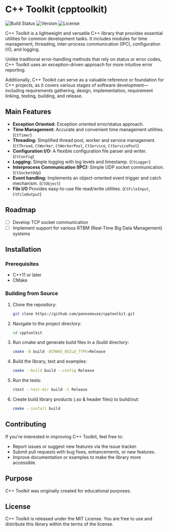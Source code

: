 # C++ Toolkit (cpptoolkit)

![Build Status](https://img.shields.io/badge/build-passing-brightgreen.svg)
![Version](https://img.shields.io/badge/version-0.1.0-blue.svg)
![License](https://img.shields.io/badge/license-MIT-green.svg)

C++ Toolkit is a lightweight and versatile C++ library that provides essential utilities for common development tasks. It includes modules for time management, threading, inter-process communication (IPC), configuration I/O, and logging.

Unlike traditional error-handling methods that rely on status or error codes, C++ Toolkit uses an exception-driven approach for more intuitive error reporting.

Additionally, C++ Toolkit can serve as a valuable reference or foundation for C++ projects, as it covers various stages of software development—including requirements gathering, design, implementation, requirement linking, testing, building, and release.

## Main Features

- **Exception Oriented:** Exception oriented error/status approach.
- **Time Management:** Accurate and convenient time management utilities. (`CtTimer`)
- **Threading:** Simplified thread pool, worker and service management. (`CtThread`, `CtWorker`, `CtWorkerPool`, `CtService`, `CtServicePool`)
- **Configuration I/O:** A flexible configuration file parser and writer. (`CtConfig`)
- **Logging:** Simple logging with log levels and timestamp. (`CtLogger`)
- **Interprocess Communication (IPC):** Simple UDP socket communication. (`CtSocketUdp`)
- **Event handling:** Implements an object-oriented event trigger and catch mechanism. (`CtObject`)
- **File I/O** Provides easy-to-use file read/write utilities. (`CtFileInput`, `CtFileOutput`)

## Roadmap
- [ ] Develop TCP socket communication
- [ ] Implement support for various RTBM (Real-Time Big Data Management) systems

## Installation

### Prerequisites

- C++11 or later
- CMake

### Building from Source

1. Clone the repository:

    ```bash
    git clone https://github.com/panosmouze/cpptoolkit.git
    ```

2. Navigate to the project directory:

    ```bash
    cd cpptoolkit
    ```

3. Run cmake and generate build files in a /build directory:

    ```bash
    cmake -B build -DCMAKE_BUILD_TYPE=Release
    ```

4. Build the library, test and examples:

    ```bash
    cmake --build build --config Release
    ```

5. Run the tests:

    ```bash
    ctest --test-dir build -C Release
    ```

6. Create build library products (.so & header files) to build/out:

    ```bash
    cmake --install build
    ```
## Contributing

If you're interested in improving C++ Toolkit, feel free to:
- Report issues or suggest new features via the issue tracker.
- Submit pull requests with bug fixes, enhancements, or new features.
- Improve documentation or examples to make the library more accessible.

## Purpose

C++ Toolkit was originally created for educational purposes.

## License

C++ Toolkit is released under the MIT License. You are free to use and distribute this library within the terms of the license.
